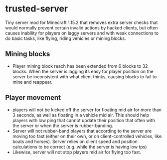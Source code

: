 # trusted-server
Tiny server mod for Minecraft 1.15.2 that removes extra server checks that would normally prevent certain invalid actions by hacked clients, 
but often causes inability for players on laggy servers and with weak connections to do basic tasks,
like flying, riding vehicles or mining blocks.

## Mining blocks
 - Player mining block reach has been extended from 6 blocks to 32 blocks. When the server is lagging its easy for player 
 position on the server be inconsistent with what client thinks, causing blocks to fail to mine and reappear.
 
## Player movement
 - players will not be kicked off the server for floating mid air for more than 3 seconds, as well as floating 
 in a vehicle mid air. This should help players with low ping that cannot update their position that often with the server
 or when the server is rubber-banding.
 - Server will not rubber-band players that according to the server are moving too fast (either on their own, or
 on client-controlled vehicles, like boats and horses). Server relies on client 
 speed and position calculations to be correct (e.g. while the server is having low tps)
 - Likewise, server will not stop players mid air for flying too fast.
 

 
